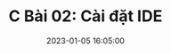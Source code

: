 ---
layout: post
comments: true
title:  "C Bài 02: Cài đặt IDE"
title2:  "C Bài 02: Cài đặt IDE"
date:   2023-01-05 16:05:00
permalink: cpp-basic-02-cai-dat-ide.html
sidebar: mydoc_sidebar
mathjax: true
tags: C++ C++-cơ-bản
categories: C++-Basic
# sc_project: 11213301
# sc_security: 8d50f6a5
img: /assets/cpp/cpp-programming-400x250.png
summary: Hướng dẫn cài đặt bộ công cụ để học lập trình C++
---